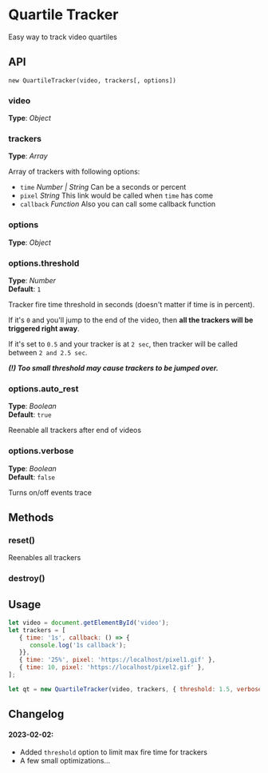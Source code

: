 # Quartile Tracker
Easy way to track video quartiles

 

## API

```text
new QuartileTracker(video, trackers[, options])
```


### video   
**Type**: _Object_   


### trackers
**Type**: _Array_   

Array of trackers with following options:
- `time` _Number | String_ Can be a seconds or percent
- `pixel` _String_ This link would be called when `time` has come
- `callback` _Function_ Also you can call some callback function


### options
**Type**: _Object_   


### options.threshold
**Type**: _Number_   
**Default**: `1`   

Tracker fire time threshold in seconds (doesn't matter if time is in percent). 

If it's `0` and you'll jump to the end of the video, then **all the trackers will be triggered right away**. 

If it's set to `0.5` and your tracker is at `2 sec`, then tracker will be called between `2 and 2.5 sec`.

**_(!) Too small threshold may cause trackers to be jumped over._**



### options.auto_rest
**Type**: _Boolean_   
**Default**: `true`   

Reenable all trackers after end of videos


### options.verbose
**Type**: _Boolean_   
**Default**: `false`   

Turns on/off events trace




## Methods


### reset()

Reenables all trackers



### destroy()




## Usage
```javascript
let video = document.getElementById('video');
let trackers = [
   { time: '1s', callback: () => {
      console.log('1s callback');
   }},
   { time: '25%', pixel: 'https://localhost/pixel1.gif' },
   { time: 10, pixel: 'https://localhost/pixel2.gif' },
];

let qt = new QuartileTracker(video, trackers, { threshold: 1.5, verbose: true });
```



## Changelog 
#### 2023-02-02:
- Added `threshold` option to limit max fire time for trackers
- A few small optimizations...







